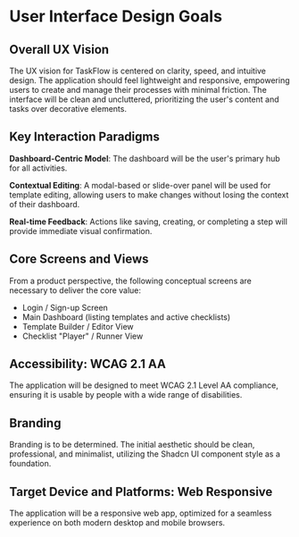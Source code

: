 # User Interface Design Goals

## Overall UX Vision

The UX vision for TaskFlow is centered on clarity, speed, and intuitive design. The application should feel lightweight and responsive, empowering users to create and manage their processes with minimal friction. The interface will be clean and uncluttered, prioritizing the user's content and tasks over decorative elements.

## Key Interaction Paradigms

**Dashboard-Centric Model**: The dashboard will be the user's primary hub for all activities.

**Contextual Editing**: A modal-based or slide-over panel will be used for template editing, allowing users to make changes without losing the context of their dashboard.

**Real-time Feedback**: Actions like saving, creating, or completing a step will provide immediate visual confirmation.

## Core Screens and Views

From a product perspective, the following conceptual screens are necessary to deliver the core value:

- Login / Sign-up Screen
- Main Dashboard (listing templates and active checklists)
- Template Builder / Editor View
- Checklist "Player" / Runner View

## Accessibility: WCAG 2.1 AA

The application will be designed to meet WCAG 2.1 Level AA compliance, ensuring it is usable by people with a wide range of disabilities.

## Branding

Branding is to be determined. The initial aesthetic should be clean, professional, and minimalist, utilizing the Shadcn UI component style as a foundation.

## Target Device and Platforms: Web Responsive

The application will be a responsive web app, optimized for a seamless experience on both modern desktop and mobile browsers. 